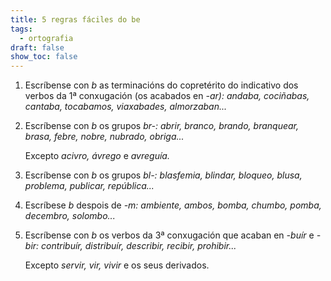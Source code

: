 ```yaml
---
title: 5 regras fáciles do be
tags:
  - ortografia
draft: false
show_toc: false
---
```

<article> 

1. Escríbense con *b* as terminacións do copretérito do indicativo dos verbos da 1ª conxugación (os acabados en *\-ar): andaba, cociñabas, cantaba, tocabamos, viaxabades, almorzaban...*

</article>

<article>

2. Escríbense con *b* os grupos *br-:  abrir, branco, brando, branquear, brasa, febre, nobre, nubrado, obriga...*

   Excepto *acivro, ávrego* e *avreguía.*

</article>

<article>

3. Escríbense con *b* os grupos *bl-:  blasfemia, blindar, bloqueo, blusa, problema, publicar, república...*

</article>

<article>

4. Escríbese *b* despois de *\-m:  ambiente, ambos, bomba, chumbo, pomba, decembro, solombo...*

</article>

<article>

5. Escríbense con *b* os verbos da 3ª conxugación que acaban en *\-buír* e *\-bir: contribuír, distribuír, describir, recibir, prohibir...*

   Excepto *servir, vir, vivir* e os seus derivados. 

</article>